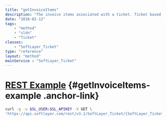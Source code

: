 ```yaml
---
title: "getInvoiceItems"
description: "The invoice items associated with a ticket. Ticket based invoice items only exist when a ticket incurs a fee that has been invoiced."
date: "2018-02-12"
tags:
    - "method"
    - "sldn"
    - "Ticket"
classes:
    - "SoftLayer_Ticket"
type: "reference"
layout: "method"
mainService : "SoftLayer_Ticket"
---
```


# [REST Example](#getInvoiceItems-example) <a href="/article/rest/"><i class="fas fa-question"></i></a> {#getInvoiceItems-example .anchor-link} 
```bash
curl -g -u $SL_USER:$SL_APIKEY -X GET \
'https://api.softlayer.com/rest/v3.1/SoftLayer_Ticket/{SoftLayer_TicketID}/getInvoiceItems'
```
